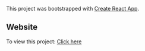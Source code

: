 This project was bootstrapped with [Create React App](https://github.com/facebook/create-react-app).

## Website

To view this project: [Click here](http://cahl.net)
